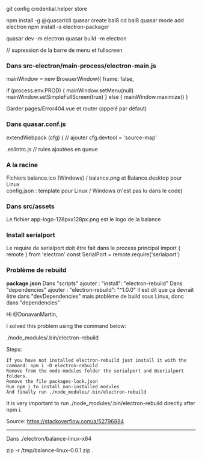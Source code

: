 git config credential.helper store

npm install -g @quasar/cli
quasar create bal8
cd bal8
quasar mode add electron
npm install -s electron-packager

quasar dev -m electron
quasar build -m electron

// supression de la barre de menu et fullscreen
### Dans src-electron/main-process/electron-main.js

mainWindow = new BrowserWindow({
  frame: false,

if (process.env.PROD) {
    mainWindow.setMenu(null)
    mainWindow.setSimpleFullScreen(true)
  } else {
    mainWindow.maximize()
  }

Garder pages/Error404.vue et router (appelé par défaut)

### Dans quasar.conf.js
extendWebpack (cfg) {
        // ajouter
        cfg.devtool = 'source-map'

.eslintrc.js   // rules ajoutées en queue


### A la racine
Fichiers balance.ico (Windows) / balance.png et Balance.desktop pour Linux  
config.json : template pour Linux / Windows (n'est pas lu dans le code)

### Dans src/assets
Le fichier app-logo-128pxx128px.png est le logo de la balance

### Install serialport
Le require de serialport doit être fait dans le process principal
import { remote } from 'electron'
const SerialPort = remote.require('serialport')

### Problème de rebuild

**package.json**
Dans "scripts" ajouter : "install": "electron-rebuild"
Dans "dependencies" ajouter : "electron-rebuild": "^1.0.0"
Il est dit que ça devrait être dans "devDependencies" mais problème de build sous Linux, donc dans "dependencies"

Hi @DonavanMartin,

I solved this problem using the command below:

./node_modules/.bin/electron-rebuild

Steps:

    If you have not installed electron-rebuild just install it with the command: npm i -D electron-rebuild
    Remove from the node-modules folder the serialport and @serialport folders.
    Remove the file packages-lock.json
    Run npm i to install non-installed modules
    And finally run ./node_modules/.bin/electron-rebuild

It is very important to run ./node_modules/.bin/electron-rebuild directly after npm i.

Source: https://stackoverflow.com/a/52796884
_______________________________________________________________________
Dans ./electron/balance-linux-x64

zip -r /tmp/balance-linux-0.0.1.zip .
